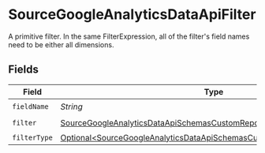 # SourceGoogleAnalyticsDataApiFilter

A primitive filter. In the same FilterExpression, all of the filter's field names need to be either all dimensions.


## Fields

| Field                                                                                                                                                                | Type                                                                                                                                                                 | Required                                                                                                                                                             | Description                                                                                                                                                          |
| -------------------------------------------------------------------------------------------------------------------------------------------------------------------- | -------------------------------------------------------------------------------------------------------------------------------------------------------------------- | -------------------------------------------------------------------------------------------------------------------------------------------------------------------- | -------------------------------------------------------------------------------------------------------------------------------------------------------------------- |
| `fieldName`                                                                                                                                                          | *String*                                                                                                                                                             | :heavy_check_mark:                                                                                                                                                   | N/A                                                                                                                                                                  |
| `filter`                                                                                                                                                             | [SourceGoogleAnalyticsDataApiSchemasCustomReportsArrayFilter](../../models/shared/SourceGoogleAnalyticsDataApiSchemasCustomReportsArrayFilter.md)                    | :heavy_check_mark:                                                                                                                                                   | N/A                                                                                                                                                                  |
| `filterType`                                                                                                                                                         | [Optional\<SourceGoogleAnalyticsDataApiSchemasCustomReportsArrayFilterType>](../../models/shared/SourceGoogleAnalyticsDataApiSchemasCustomReportsArrayFilterType.md) | :heavy_minus_sign:                                                                                                                                                   | N/A                                                                                                                                                                  |